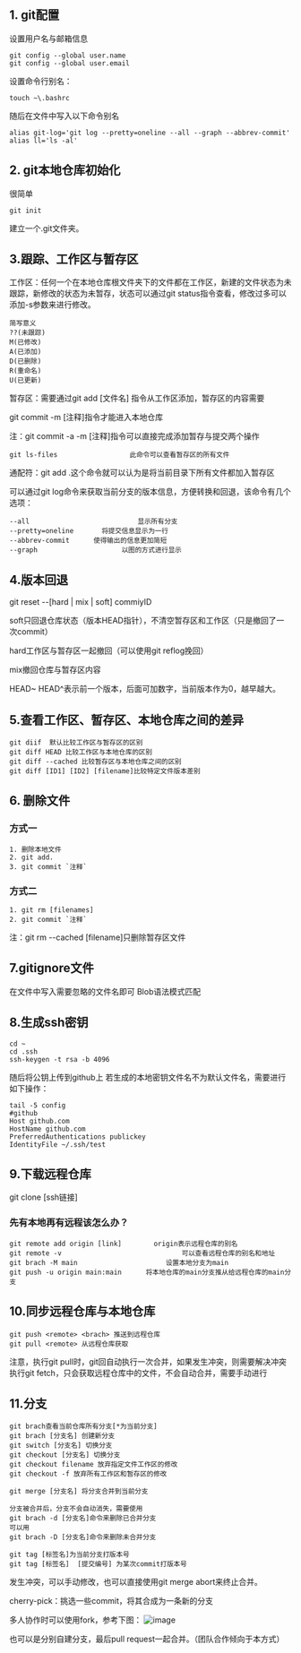 ## 1. git配置 ##
设置用户名与邮箱信息
```
git config --global user.name
git config --global user.email
```
设置命令行别名：
```
touch ~\.bashrc
```
随后在文件中写入以下命令别名
```
alias git-log='git log --pretty=oneline --all --graph --abbrev-commit'
alias ll='ls -al'
```
## 2. git本地仓库初始化 ##
很简单
```
git init
```
建立一个.git文件夹。
## 3.跟踪、工作区与暂存区 ##
工作区：任何一个在本地仓库根文件夹下的文件都在工作区，新建的文件状态为未跟踪，新修改的状态为未暂存，状态可以通过git status指令查看，修改过多可以添加-s参数来进行修改。
```
简写意义
??(未跟踪)
M(已修改)
A(已添加)
D(已删除)
R(重命名)
U(已更新)
```

暂存区：需要通过git add [文件名] 指令从工作区添加，暂存区的内容需要

git commit -m [注释]指令才能进入本地仓库

注：git commit -a -m [注释]指令可以直接完成添加暂存与提交两个操作
```
git ls-files                  此命令可以查看暂存区的所有文件
```
通配符：git add .这个命令就可以认为是将当前目录下所有文件都加入暂存区

可以通过git log命令来获取当前分支的版本信息，方便转换和回退，该命令有几个选项：
```
--all                           显示所有分支
--pretty=oneline       将提交信息显示为一行
--abbrev-commit      使得输出的信息更加简短 
--graph                     以图的方式进行显示
```
## 4.版本回退 ##
git reset --[hard | mix | soft] commiyID

soft只回退仓库状态（版本HEAD指针），不清空暂存区和工作区（只是撤回了一次commit）

hard工作区与暂存区一起撤回（可以使用git reflog挽回）

mix撤回仓库与暂存区内容

HEAD~ HEAD^表示前一个版本，后面可加数字，当前版本作为0，越早越大。

## 5.查看工作区、暂存区、本地仓库之间的差异 ##
```
git diif  默认比较工作区与暂存区的区别
git diff HEAD 比较工作区与本地仓库的区别
git diff --cached 比较暂存区与本地仓库之间的区别
git diff [ID1] [ID2] [filename]比较特定文件版本差别
```
## 6. 删除文件 ##
### 方式一 ###
```
1. 删除本地文件
2. git add.
3. git commit `注释`
```
### 方式二 ###
```
1. git rm [filenames]
2. git commit `注释`
```
注：git rm --cached [filename]只删除暂存区文件
## 7.gitignore文件 ##
在文件中写入需要忽略的文件名即可 Blob语法模式匹配

## 8.生成ssh密钥 ##
```
cd ~
cd .ssh
ssh-keygen -t rsa -b 4096
```
随后将公钥上传到github上
若生成的本地密钥文件名不为默认文件名，需要进行如下操作：
```
tail -5 config
#github
Host github.com
HostName github.com
PreferredAuthentications publickey
IdentityFile ~/.ssh/test 
```
## 9.下载远程仓库 ##
git clone [ssh链接]
### 先有本地再有远程该怎么办？ ###
```
git remote add origin [link]        origin表示远程仓库的别名
git remote -v                              可以查看远程仓库的别名和地址
git brach -M main                      设置本地分支为main
git push -u origin main:main      将本地仓库的main分支推从给远程仓库的main分支
```
## 10.同步远程仓库与本地仓库 ##
```
git push <remote> <brach> 推送到远程仓库
git pull <remote> 从远程仓库获取
```
注意，执行git pull时，git回自动执行一次合并，如果发生冲突，则需要解决冲突
执行git fetch，只会获取远程仓库中的文件，不会自动合并，需要手动进行
## 11.分支 ##
```
git brach查看当前仓库所有分支[*为当前分支]
git brach [分支名] 创建新分支
git switch [分支名] 切换分支
git checkout [分支名] 切换分支
git checkout filename 放弃指定文件工作区的修改
git checkout -f 放弃所有工作区和暂存区的修改

git merge [分支名] 将分支合并到当前分支

分支被合并后，分支不会自动消失，需要使用
git brach -d [分支名]命令来删除已合并分支
可以用
git brach -D [分支名]命令来删除未合并分支

git tag [标签名]为当前分支打版本号
git tag [标签名]  [提交编号] 为某次commit打版本号
```
发生冲突，可以手动修改，也可以直接使用git merge abort来终止合并。

cherry-pick：挑选一些commit，将其合成为一条新的分支

多人协作时可以使用fork，参考下图：
![image](https://github.com/user-attachments/assets/0bbdf14b-0b70-4f28-b3c0-769b035ed64f)

也可以是分别自建分支，最后pull request一起合并。（团队合作倾向于本方式）